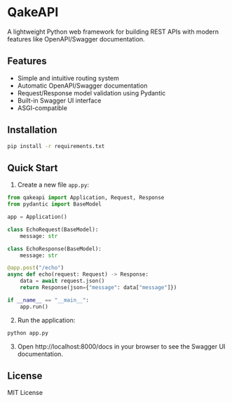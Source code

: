 # QakeAPI

A lightweight Python web framework for building REST APIs with modern features like OpenAPI/Swagger documentation.

## Features

- Simple and intuitive routing system
- Automatic OpenAPI/Swagger documentation
- Request/Response model validation using Pydantic
- Built-in Swagger UI interface
- ASGI-compatible

## Installation

```bash
pip install -r requirements.txt
```

## Quick Start

1. Create a new file `app.py`:

```python
from qakeapi import Application, Request, Response
from pydantic import BaseModel

app = Application()

class EchoRequest(BaseModel):
    message: str

class EchoResponse(BaseModel):
    message: str

@app.post("/echo")
async def echo(request: Request) -> Response:
    data = await request.json()
    return Response(json={"message": data["message"]})

if __name__ == "__main__":
    app.run()
```

2. Run the application:

```bash
python app.py
```

3. Open http://localhost:8000/docs in your browser to see the Swagger UI documentation.

## License

MIT License 